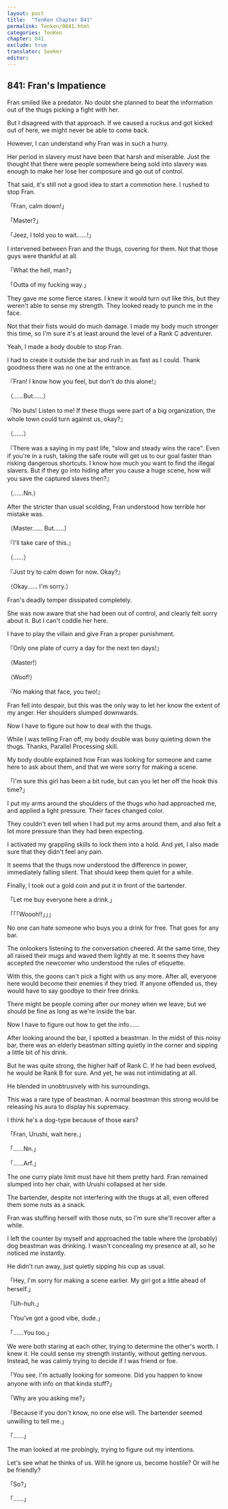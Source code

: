 ```yaml
---
layout: post
title:  "TenKen Chapter 841"
permalink: Tenken/0841.html
categories: TenKen
chapter: 841
exclude: true
translator: Seeker
editor: 
---
```

<h2>841: Fran's Impatience</h2>

 Fran smiled like a predator. No doubt she planned to beat the information out of the thugs picking a fight with her.

 But I disagreed with that approach. If we caused a ruckus and got kicked out of here, we might never be able to come back.

 However, I can understand why Fran was in such a hurry.

 Her period in slavery must have been that harsh and miserable. Just the thought that there were people somewhere being sold into slavery was enough to make her lose her composure and go out of control.

 That said, it's still not a good idea to start a commotion here. I rushed to stop Fran.

「Fran, calm down!」

「Master?」

「Jeez, I told you to wait……!」

 I intervened between Fran and the thugs, covering for them. Not that those guys were thankful at all.

「What the hell, man?」

「Outta of my fucking way.」

 They gave me some fierce stares. I knew it would turn out like this, but they weren't able to sense my strength. They looked ready to punch me in the face.

 Not that their fists would do much damage. I made my body much stronger this time, so I'm sure it's at least around the level of a Rank C adventurer.

 Yeah, I made a body double to stop Fran.

 I had to create it outside the bar and rush in as fast as I could. Thank goodness there was no one at the entrance.

『Fran! I know how you feel, but don't do this alone!』

（……But……）

『No buts! Listen to me! If these thugs were part of a big organization, the whole town could turn against us, okay?』

（……）

『There was a saying in my past life, "slow and steady wins the race". Even if you're in a rush, taking the safe route will get us to our goal faster than risking dangerous shortcuts. I know how much you want to find the illegal slavers. But if they go into hiding after you cause a huge scene, how will you save the captured slaves then?』

（……Nn.）

 After the stricter than usual scolding, Fran understood how terrible her mistake was.

（Master…… But……）

『I'll take care of this.』

（……）

『Just try to calm down for now. Okay?』

（Okay…… I'm sorry.）

 Fran's deadly temper dissipated completely.

 She was now aware that she had been out of control, and clearly felt sorry about it. But I can't coddle her here.

 I have to play the villain and give Fran a proper punishment.

『Only one plate of curry a day for the next ten days!』

（Master!）

（Woof!）

『No making that face, you two!』

 Fran fell into despair, but this was the only way to let her know the extent of my anger. Her shoulders slumped downwards.

 Now I have to figure out how to deal with the thugs.

 While I was telling Fran off, my body double was busy quieting down the thugs. Thanks, Parallel Processing skill.

 My body double explained how Fran was looking for someone and came here to ask about them, and that we were sorry for making a scene.

「I'm sure this girl has been a bit rude, but can you let her off the hook this time?」

 I put my arms around the shoulders of the thugs who had approached me, and applied a light pressure. Their faces changed color.

 They couldn't even tell when I had put my arms around them, and also felt a lot more pressure than they had been expecting.

 I activated my grappling skills to lock them into a hold. And yet, I also made sure that they didn't feel any pain.

 It seems that the thugs now understood the difference in power, immediately falling silent. That should keep them quiet for a while.

 Finally, I took out a gold coin and put it in front of the bartender.

「Let me buy everyone here a drink.」

「「「Woooh!!」」」

 No one can hate someone who buys you a drink for free. That goes for any bar.

 The onlookers listening to the conversation cheered. At the same time, they all raised their mugs and waved them lightly at me. It seems they have accepted the newcomer who understood the rules of etiquette.

 With this, the goons can't pick a fight with us any more. After all, everyone here would become their enemies if they tried. If anyone offended us, they would have to say goodbye to their free drinks.

 There might be people coming after our money when we leave, but we should be fine as long as we're inside the bar.

 Now I have to figure out how to get the info……

 After looking around the bar, I spotted a beastman. In the midst of this noisy bar, there was an elderly beastman sitting quietly in the corner and sipping a little bit of his drink.

 But he was quite strong, the higher half of Rank C. If he had been evolved, he would be Rank B for sure. And yet, he was not intimidating at all.

 He blended in unobtrusively with his surroundings.

 This was a rare type of beastman. A normal beastman this strong would be releasing his aura to display his supremacy.

 I think he's a dog-type because of those ears?

「Fran, Urushi, wait here.」

「……Nn.」

「……Arf.」

 The one curry plate limit must have hit them pretty hard. Fran remained slumped into her chair, with Urushi collapsed at her side. 

 The bartender, despite not interfering with the thugs at all, even offered them some nuts as a snack.

 Fran was stuffing herself with those nuts, so I'm sure she'll recover after a while.

 I left the counter by myself and approached the table where the (probably) dog beastman was drinking. I wasn't concealing my presence at all, so he noticed me instantly.

 He didn't run away, just quietly sipping his cup as usual.

「Hey, I'm sorry for making a scene earlier. My girl got a little ahead of herself.」

「Uh-huh.」

「You've got a good vibe, dude.」

「……You too.」

 We were both staring at each other, trying to determine the other's worth. I knew it. He could sense my strength instantly, without getting nervous. Instead, he was calmly trying to decide if I was friend or foe.

「You see, I'm actually looking for someone. Did you happen to know anyone with info on that kinda stuff?」

「Why are you asking me?」

「Because if you don't know, no one else will. The bartender seemed unwilling to tell me.」

「……」

 The man looked at me probingly, trying to figure out my intentions.

 Let's see what he thinks of us. Will he ignore us, become hostile? Or will he be friendly?

「So?」

「……」



